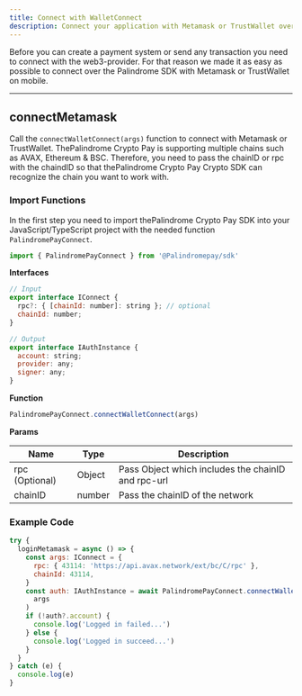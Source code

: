 ```yaml
---
title: Connect with WalletConnect
description: Connect your application with Metamask or TrustWallet over your mobile.
---
```


Before you can create a payment system or send any transaction you need to connect with the web3-provider. For that reason we made it as easy as possible to connect over the Palindrome SDK with Metamask or TrustWallet on mobile.

---

## connectMetamask

Call the `connectWalletConnect(args)` function to connect with Metamask or TrustWallet. ThePalindrome Crypto Pay is supporting multiple chains such as AVAX, Ethereum & BSC. Therefore, you need to pass the chainID or rpc with the chaindID so that thePalindrome Crypto Pay Crypto SDK can recognize the chain you want to work with.

### Import Functions

In the first step you need to import thePalindrome Crypto Pay SDK into your JavaScript/TypeScript project with the needed function `PalindromePayConnect`.

```js
import { PalindromePayConnect } from '@Palindromepay/sdk'
```

**Interfaces**

```js
// Input
export interface IConnect {
  rpc?: { [chainId: number]: string }; // optional
  chainId: number;
}

// Output
export interface IAuthInstance {
  account: string;
  provider: any;
  signer: any;
}
```

**Function**

```js
PalindromePayConnect.connectWalletConnect(args)
```

**Params**

| Name           | Type   | Description                                        |
| -------------- | ------ | -------------------------------------------------- |
| rpc (Optional) | Object | Pass Object which includes the chainID and rpc-url |
| chainID        | number | Pass the chainID of the network                    |

### Example Code

```js
try {
  loginMetamask = async () => {
    const args: IConnect = {
      rpc: { 43114: 'https://api.avax.network/ext/bc/C/rpc' },
      chainId: 43114,
    }
    const auth: IAuthInstance = await PalindromePayConnect.connectWalletConnect(
      args
    )
    if (!auth?.account) {
      console.log('Logged in failed...')
    } else {
      console.log('Logged in succeed...')
    }
  }
} catch (e) {
  console.log(e)
}
```
